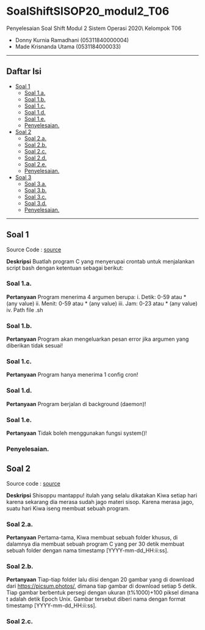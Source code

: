 # SoalShiftSISOP20_modul2_T06 
Penyelesaian Soal Shift Modul 2 Sistem Operasi 2020\ 
Kelompok T06 
  * Donny Kurnia Ramadhani (05311840000004) 
  * Made Krisnanda Utama (0531184000033) 

--- 
## Daftar Isi 
* [Soal 1](#soal-1) 
  * [Soal 1.a.](#soal-1a) 
  * [Soal 1.b.](#soal-1b) 
  * [Soal 1.c.](#soal-1c) 
  * [Soal 1.d.](#soal-1d) 
  * [Soal 1.e.](#soal-1e) 
  * [Penyelesaian.](#penyelesaian) 
* [Soal 2](#soal-2) 
  * [Soal 2.a.](#soal-2a) 
  * [Soal 2.b.](#soal-2b) 
  * [Soal 2.c.](#soal-2c) 
  * [Soal 2.d.](#soal-2d) 
  * [Soal 2.e.](#soal-2e) 
  * [Penyelesaian.](#penyelesaian) 
* [Soal 3](#soal-3) 
  * [Soal 3.a.](#soal-3a) 
  * [Soal 3.b.](#soal-3b) 
  * [Soal 3.c.](#soal-3c) 
  * [Soal 3.d.](#soal-3d) 
  * [Penyelesaian.](#penyelesaian) 
--- 

## Soal 1 
Source Code : [source](https://github.com/naminai/SoalShiftSISOP20_modul2_T06/tree/master/soal1) 

**Deskripsi** 
Buatlah program C yang menyerupai crontab untuk menjalankan script bash dengan ketentuan sebagai berikut: 

### Soal 1.a. 

**Pertanyaan** 
Program menerima 4 argumen berupa: 
i. Detik: 0-59 atau * (any value) 
ii. Menit: 0-59 atau * (any value) 
iii. Jam: 0-23 atau * (any value) 
iv. Path file .sh 

### Soal 1.b. 

**Pertanyaan** 
Program akan mengeluarkan pesan error jika argumen yang diberikan tidak sesuai! 

### Soal 1.c. 

**Pertanyaan** 
Program hanya menerima 1 config cron! 

### Soal 1.d. 

**Pertanyaan** 
Program berjalan di background (daemon)! 

### Soal 1.e. 

**Pertanyaan** 
Tidak boleh menggunakan fungsi system()! 

### Penyelesaian. 


## Soal 2 
Source code : [source](https://github.com/naminai/SoalShiftSISOP20_modul2_T06/tree/master/soal2) 

**Deskripsi** 
Shisoppu mantappu! itulah yang selalu dikatakan Kiwa setiap hari karena sekarang dia merasa sudah jago materi sisop. Karena merasa jago, suatu hari Kiwa iseng membuat sebuah program. 

### Soal 2.a. 

**Pertanyaan** 
Pertama-tama, Kiwa membuat sebuah folder khusus, di dalamnya dia membuat sebuah program C yang per 30 detik membuat sebuah folder dengan nama timestamp [YYYY-mm-dd_HH:ii:ss]. 

### Soal 2.b. 

**Pertanyaan** 
Tiap-tiap folder lalu diisi dengan 20 gambar yang di download dari https://picsum.photos/, dimana tiap gambar di download setiap 5 detik. Tiap gambar berbentuk persegi dengan ukuran (t%1000)+100 piksel dimana t adalah detik Epoch Unix. Gambar tersebut diberi nama dengan format timestamp [YYYY-mm-dd_HH:ii:ss]. 

### Soal 2.c.
